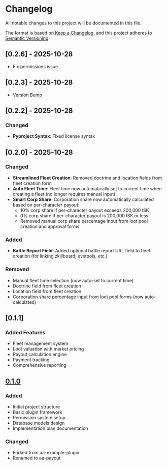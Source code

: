 # Changelog

All notable changes to this project will be documented in this file.

The format is based on [Keep a Changelog](https://keepachangelog.com/en/1.0.0/),
and this project adheres to [Semantic Versioning](https://semver.org/spec/v2.0.0.html).

## [0.2.6] - 2025-10-28

- Fix permissions issue

## [0.2.3] - 2025-10-28

- Version Bump

## [0.2.2] - 2025-10-28

### Changed
- **Pyproject Syntax**: Fixed license syntax

## [0.2.0] - 2025-10-28

### Changed
- **Streamlined Fleet Creation**: Removed doctrine and location fields from fleet creation form
- **Auto Fleet Time**: Fleet time now automatically set to current time when creating a fleet (no longer requires manual input)
- **Smart Corp Share**: Corporation share now automatically calculated based on per-character payout:
  - 10% corp share if per-character payout exceeds 200,000 ISK
  - 0% corp share if per-character payout is 200,000 ISK or less
  - Removed manual corp share percentage input from loot pool creation and approval forms

### Added
- **Battle Report Field**: Added optional battle report URL field to fleet creation (for linking zkillboard, evetools, etc.)

### Removed
- Manual fleet time selection (now auto-set to current time)
- Doctrine field from fleet creation
- Location field from fleet creation
- Corporation share percentage input from loot pool forms (now auto-calculated)

## [0.1.1]

### Added Features
- Fleet management system
- Loot valuation with market pricing
- Payout calculation engine
- Payment tracking
- Comprehensive reporting

## [0.1.0] 

### Added
- Initial project structure
- Basic plugin framework
- Permission system setup
- Database models design
- Implementation plan documentation

### Changed
- Forked from aa-example-plugin
- Renamed to aa-payout

[Unreleased]: https://github.com/guarzo/aa-payout/compare/v0.1.0...HEAD
[0.1.0]: https://github.com/guarzo/aa-payout/releases/tag/v0.1.0
